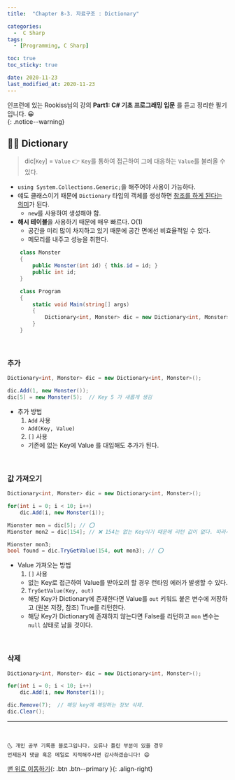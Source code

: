 ```yaml
---
title:  "Chapter 8-3. 자료구조 : Dictionary" 

categories:
  -  C Sharp
tags:
  - [Programming, C Sharp]

toc: true
toc_sticky: true

date: 2020-11-23
last_modified_at: 2020-11-23
---
```


인프런에 있는 Rookiss님의 강의 **Part1: C# 기초 프로그래밍 입문** 를 듣고 정리한 필기입니다. 😀  
{: .notice--warning}


## 👩🏼 Dictionary

> dic[`Key`] = `Value` 👉 `Key`를 통하여 접근하여 그에 대응하는 `Value`를 불러올 수 있다.

- `using System.Collections.Generic;`을 해주어야 사용이 가능하다.
- 얘도 클래스이기 때문에 `Dictionary` 타입의 객체를 생성하면 <u>참조를 하게 된다는 의미</u>가 된다.
  - `new`를 사용하여 생성해야 함.
- **해시 테이블**을 사용하기 때문에 매우 빠르다. O(1)
  - 공간을 미리 많이 차지하고 있기 때문에 공간 면에선 비효율적일 수 있다. 
  - 메모리를 내주고 성능을 취한다.

```c#
    class Monster
    {
        public Monster(int id) { this.id = id; }
        public int id;
    }

    class Program
    {
        static void Main(string[] args)
        {
            Dictionary<int, Monster> dic = new Dictionary<int, Monster>();
        }
    }
```

<br>

### 추가

```c#
Dictionary<int, Monster> dic = new Dictionary<int, Monster>();

dic.Add(1, new Monster());
dic[5] = new Monster(5);  // Key 5 가 새롭게 생김
```

- 추가 방법
  1. `Add` 사용
    - `Add(Key, Value)`
  2. `[]` 사용
    - 기존에 없는 Key에 Value 를 대입해도 추가가 된다.

<br>

### 값 가져오기

```c#
Dictionary<int, Monster> dic = new Dictionary<int, Monster>();

for(int i = 0; i < 10; i++)
    dic.Add(i, new Monster(i));

Mionster mon = dic[5]; // ⭕
Mionster mon2 = dic[154]; // ❌ 154는 없는 Key이기 때문에 리턴 값이 없다. 따라서 런타임 에러 발생.

Mionster mon3;
bool found = dic.TryGetValue(154, out mon3); // ⭕
```

- Value 가져오는 방법
  1. `[]` 사용
    - 없는 Key로 접근하여 Value를 받아오려 할 경우 런타임 에러가 발생할 수 있다.
  2. `TryGetValue(Key, out)`
    - 해당 Key가 Dictionary에 존재한다면 Value를 `out` 키워드 붙은 변수에 저장하고 (원본 저장, 참조) True를 리턴한다. 
    - 해당 Key가 Dictionary에 존재하지 않는다면 False를 리턴하고 `mon` 변수는 `null` 상태로 남을 것이다.

<br>

### 삭제

```c#
Dictionary<int, Monster> dic = new Dictionary<int, Monster>();

for(int i = 0; i < 10; i++)
    dic.Add(i, new Monster(i));

dic.Remove(7);  // 해당 key에 해당하는 정보 삭제.
dic.Clear();
```

***
<br>

    🌜 개인 공부 기록용 블로그입니다. 오류나 틀린 부분이 있을 경우 
    언제든지 댓글 혹은 메일로 지적해주시면 감사하겠습니다! 😄

[맨 위로 이동하기](#){: .btn .btn--primary }{: .align-right}